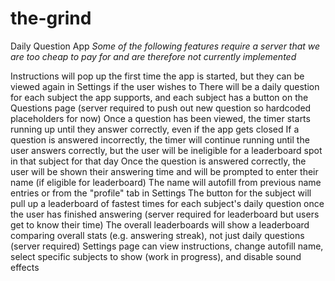 # the-grind
Daily Question App
*Some of the following features require a server that we are too cheap to pay for and are therefore not currently implemented*

Instructions will pop up the first time the app is started, but they can be viewed again in Settings if the user wishes to
There will be a daily question for each subject the app supports, and each subject has a button on the Questions page (server required to push out new question so hardcoded placeholders for now)
Once a question has been viewed, the timer starts running up until they answer correctly, even if the app gets closed
If a question is answered incorrectly, the timer will continue running until the user answers correctly, but the user will be ineligible for a leaderboard spot in that subject for that day
Once the question is answered correctly, the user will be shown their answering time and will be prompted to enter their name (if eligible for leaderboard)
The name will autofill from previous name entries or from the "profile" tab in Settings
The button for the subject will pull up a leaderboard of fastest times for each subject's daily question once the user has finished answering (server required for leaderboard but users get to know their time)
The overall leaderboards will show a leaderboard comparing overall stats (e.g. answering streak), not just daily questions (server required)
Settings page can view instructions, change autofill name, select specific subjects to show (work in progress), and disable sound effects
